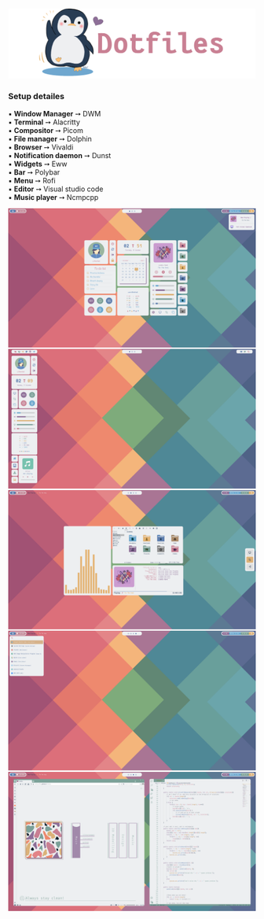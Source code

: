 ![img](https://github.com/Rashad-707/dotfiles/blob/main/img/dotfiles.png)
### Setup detailes  
▪ **Window Manager** ➙ DWM  
▪ **Terminal** ➙ Alacritty  
▪ **Compositor** ➙ Picom  
▪ **File manager** ➙ Dolphin  
▪ **Browser** ➙ Vivaldi  
▪ **Notification daemon** ➙ Dunst  
▪ **Widgets** ➙ Eww  
▪ **Bar** ➙ Polybar  
▪ **Menu** ➙ Rofi  
▪ **Editor** ➙ Visual studio code  
▪ **Music player** ➙ Ncmpcpp  

![img2](https://github.com/Rashad-707/dotfiles/blob/main/img/screenshot-1.png?raw=true)
![img3](https://github.com/Rashad-707/dotfiles/blob/main/img/screenshot-2.png?raw=true)
![img4](https://github.com/Rashad-707/dotfiles/blob/main/img/screenshot-3.png?raw=true)
![img5](https://github.com/Rashad-707/dotfiles/blob/main/img/screenshot-4.png?raw=true)
![img6](https://github.com/Rashad-707/dotfiles/blob/main/img/screenshot-5.png?raw=true)

